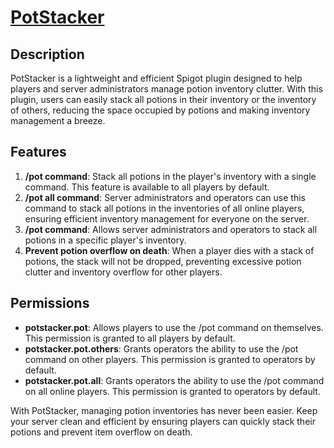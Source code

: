 # [PotStacker](https://www.spigotmc.org/resources/pot-command-to-stack-potions.109537/)

## Description
PotStacker is a lightweight and efficient Spigot plugin designed to help players and server administrators manage potion inventory clutter. With this plugin, users can easily stack all potions in their inventory or the inventory of others, reducing the space occupied by potions and making inventory management a breeze.

## Features
1. **/pot command**: Stack all potions in the player's inventory with a single command. This feature is available to all players by default.
2. **/pot all command**: Server administrators and operators can use this command to stack all potions in the inventories of all online players, ensuring efficient inventory management for everyone on the server.
3. **/pot <PlayerName> command**: Allows server administrators and operators to stack all potions in a specific player's inventory.
4. **Prevent potion overflow on death**: When a player dies with a stack of potions, the stack will not be dropped, preventing excessive potion clutter and inventory overflow for other players.

## Permissions
- **potstacker.pot**: Allows players to use the /pot command on themselves. This permission is granted to all players by default.
- **potstacker.pot.others**: Grants operators the ability to use the /pot command on other players. This permission is granted to operators by default.
- **potstacker.pot.all**: Grants operators the ability to use the /pot command on all online players. This permission is granted to operators by default.

With PotStacker, managing potion inventories has never been easier. Keep your server clean and efficient by ensuring players can quickly stack their potions and prevent item overflow on death.
